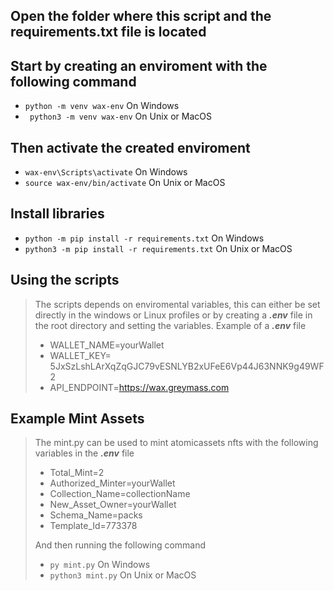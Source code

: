 
## Open the folder where this script and the requirements.txt file is located

## Start by creating an enviroment with the following command
- ```python -m venv wax-env``` On Windows
- ``` python3 -m venv wax-env``` On Unix or MacOS


## Then activate the created enviroment
- ```wax-env\Scripts\activate``` On Windows
- ```source wax-env/bin/activate``` On Unix or MacOS


## Install libraries
- ```python -m pip install -r requirements.txt``` On Windows
- ```python3 -m pip install -r requirements.txt``` On Unix or MacOS


## Using the scripts

> The scripts depends on enviromental variables, this can either be set
> directly in the windows or Linux profiles
> or by creating a ***.env*** file in the root directory and setting the
> variables.
> Example of a ***.env*** file
> - WALLET_NAME=yourWallet
> - WALLET_KEY= 5JxSzLshLArXqZqGJC79vESNLYB2xUFeE6Vp44J63NNK9g49WF2
> - API_ENDPOINT=https://wax.greymass.com

## Example Mint Assets
> The mint.py can be used to mint atomicassets nfts with the following  variables 
> in the ***.env*** file
> - Total_Mint=2 
> - Authorized_Minter=yourWallet 
> - Collection_Name=collectionName
> - New_Asset_Owner=yourWallet
> - Schema_Name=packs
> - Template_Id=773378
> 
> And then running the following command
> - ```py mint.py``` On Windows
> - ```python3 mint.py``` On Unix or MacOS

